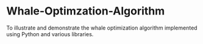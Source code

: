 # Whale-Optimzation-Algorithm
 To illustrate and demonstrate the whale optimization algorithm implemented using Python and various libraries. 

